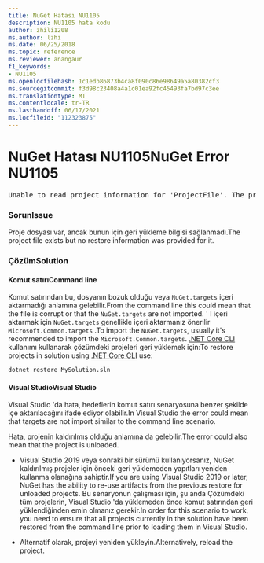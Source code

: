 ```yaml
---
title: NuGet Hatası NU1105
description: NU1105 hata kodu
author: zhili1208
ms.author: lzhi
ms.date: 06/25/2018
ms.topic: reference
ms.reviewer: anangaur
f1_keywords:
- NU1105
ms.openlocfilehash: 1c1edb86873b4ca8f090c86e98649a5a80382cf3
ms.sourcegitcommit: f3d98c23408a4a1c01ea92fc45493fa7bd97c3ee
ms.translationtype: MT
ms.contentlocale: tr-TR
ms.lasthandoff: 06/17/2021
ms.locfileid: "112323875"
---
```

# <a name="nuget-error-nu1105"></a><span data-ttu-id="dd3cf-103">NuGet Hatası NU1105</span><span class="sxs-lookup"><span data-stu-id="dd3cf-103">NuGet Error NU1105</span></span>

<pre>Unable to read project information for 'ProjectFile'. The project file may be invalid or missing targets required for restore.</pre>

### <a name="issue"></a><span data-ttu-id="dd3cf-104">Sorun</span><span class="sxs-lookup"><span data-stu-id="dd3cf-104">Issue</span></span>
<span data-ttu-id="dd3cf-105">Proje dosyası var, ancak bunun için geri yükleme bilgisi sağlanmadı.</span><span class="sxs-lookup"><span data-stu-id="dd3cf-105">The project file exists but no restore information was provided for it.</span></span>

### <a name="solution"></a><span data-ttu-id="dd3cf-106">Çözüm</span><span class="sxs-lookup"><span data-stu-id="dd3cf-106">Solution</span></span>

#### <a name="command-line"></a><span data-ttu-id="dd3cf-107">Komut satırı</span><span class="sxs-lookup"><span data-stu-id="dd3cf-107">Command line</span></span>

<span data-ttu-id="dd3cf-108">Komut satırından bu, dosyanın bozuk olduğu veya `NuGet.targets` içeri aktarmadığı anlamına gelebilir.</span><span class="sxs-lookup"><span data-stu-id="dd3cf-108">From the command line this could mean that the file is corrupt or that the `NuGet.targets` are not imported.</span></span>
<span data-ttu-id="dd3cf-109">' I içeri aktarmak için `NuGet.targets` genellikle içeri aktarmanız önerilir `Microsoft.Common.targets` .</span><span class="sxs-lookup"><span data-stu-id="dd3cf-109">To import the `NuGet.targets`, usually it's recommended to import the `Microsoft.Common.targets`.</span></span>
<span data-ttu-id="dd3cf-110">[.NET Core CLI](../../consume-packages/install-use-packages-dotnet-cli.md) kullanımı kullanarak çözümdeki projeleri geri yüklemek için:</span><span class="sxs-lookup"><span data-stu-id="dd3cf-110">To restore projects in solution using [.NET Core CLI](../../consume-packages/install-use-packages-dotnet-cli.md) use:</span></span>
```dotnetcli
dotnet restore MySolution.sln
```
#### <a name="visual-studio"></a><span data-ttu-id="dd3cf-111">Visual Studio</span><span class="sxs-lookup"><span data-stu-id="dd3cf-111">Visual Studio</span></span>

<span data-ttu-id="dd3cf-112">Visual Studio 'da hata, hedeflerin komut satırı senaryosuna benzer şekilde içe aktarılacağını ifade ediyor olabilir.</span><span class="sxs-lookup"><span data-stu-id="dd3cf-112">In Visual Studio the error could mean that targets are not import similar to the command line scenario.</span></span>

<span data-ttu-id="dd3cf-113">Hata, projenin kaldırılmış olduğu anlamına da gelebilir.</span><span class="sxs-lookup"><span data-stu-id="dd3cf-113">The error could also mean that the project is unloaded.</span></span>

* <span data-ttu-id="dd3cf-114">Visual Studio 2019 veya sonraki bir sürümü kullanıyorsanız, NuGet kaldırılmış projeler için önceki geri yüklemeden yapıtları yeniden kullanma olanağına sahiptir.</span><span class="sxs-lookup"><span data-stu-id="dd3cf-114">If you are using Visual Studio 2019 or later, NuGet has the ability to re-use artifacts from the previous restore for unloaded projects.</span></span> <span data-ttu-id="dd3cf-115">Bu senaryonun çalışması için, şu anda Çözümdeki tüm projelerin, Visual Studio 'da yüklemeden önce komut satırından geri yüklendiğinden emin olmanız gerekir.</span><span class="sxs-lookup"><span data-stu-id="dd3cf-115">In order for this scenario to work, you need to ensure that all projects currently in the solution have been restored from the command line prior to loading them in Visual Studio.</span></span>

* <span data-ttu-id="dd3cf-116">Alternatif olarak, projeyi yeniden yükleyin.</span><span class="sxs-lookup"><span data-stu-id="dd3cf-116">Alternatively, reload the project.</span></span>
